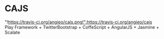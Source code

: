 CAJS
====
"!https://travis-ci.org/angieo/cajs.png!":https://travis-ci.org/angieo/cajs
Play Framework + TwitterBootstrap + CoffeScript + AngularJS + Jasmine + Scalate
